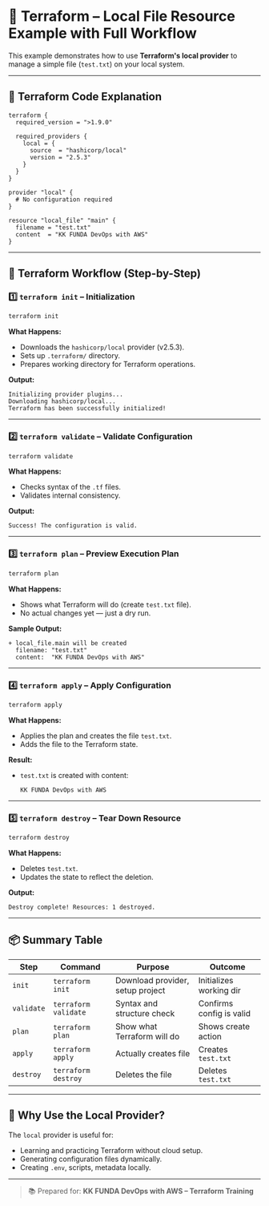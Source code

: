 
# 📘 Terraform – Local File Resource Example with Full Workflow

This example demonstrates how to use **Terraform's local provider** to manage a simple file (`test.txt`) on your local system.

---

## 🧾 Terraform Code Explanation

```hcl
terraform {
  required_version = ">1.9.0"

  required_providers {
    local = {
      source  = "hashicorp/local"
      version = "2.5.3"
    }
  }
}

provider "local" {
  # No configuration required
}

resource "local_file" "main" {
  filename = "test.txt"
  content  = "KK FUNDA DevOps with AWS"
}
````

---

## 🔄 Terraform Workflow (Step-by-Step)

### 1️⃣ `terraform init` – Initialization

```bash
terraform init
```

**What Happens:**

* Downloads the `hashicorp/local` provider (v2.5.3).
* Sets up `.terraform/` directory.
* Prepares working directory for Terraform operations.

**Output:**

```
Initializing provider plugins...
Downloading hashicorp/local...
Terraform has been successfully initialized!
```

---

### 2️⃣ `terraform validate` – Validate Configuration

```bash
terraform validate
```

**What Happens:**

* Checks syntax of the `.tf` files.
* Validates internal consistency.

**Output:**

```
Success! The configuration is valid.
```

---

### 3️⃣ `terraform plan` – Preview Execution Plan

```bash
terraform plan
```

**What Happens:**

* Shows what Terraform will do (create `test.txt` file).
* No actual changes yet — just a dry run.

**Sample Output:**

```
+ local_file.main will be created
  filename: "test.txt"
  content:  "KK FUNDA DevOps with AWS"
```

---

### 4️⃣ `terraform apply` – Apply Configuration

```bash
terraform apply
```

**What Happens:**

* Applies the plan and creates the file `test.txt`.
* Adds the file to the Terraform state.

**Result:**

* `test.txt` is created with content:

  ```
  KK FUNDA DevOps with AWS
  ```

---

### 5️⃣ `terraform destroy` – Tear Down Resource

```bash
terraform destroy
```

**What Happens:**

* Deletes `test.txt`.
* Updates the state to reflect the deletion.

**Output:**

```
Destroy complete! Resources: 1 destroyed.
```

---

## 📦 Summary Table

| Step       | Command              | Purpose                          | Outcome                  |
| ---------- | -------------------- | -------------------------------- | ------------------------ |
| `init`     | `terraform init`     | Download provider, setup project | Initializes working dir  |
| `validate` | `terraform validate` | Syntax and structure check       | Confirms config is valid |
| `plan`     | `terraform plan`     | Show what Terraform will do      | Shows create action      |
| `apply`    | `terraform apply`    | Actually creates file            | Creates `test.txt`       |
| `destroy`  | `terraform destroy`  | Deletes the file                 | Deletes `test.txt`       |

---

## 🧠 Why Use the Local Provider?

The `local` provider is useful for:

* Learning and practicing Terraform without cloud setup.
* Generating configuration files dynamically.
* Creating `.env`, scripts, metadata locally.

---

> 📚 Prepared for: **KK FUNDA DevOps with AWS – Terraform Training**
